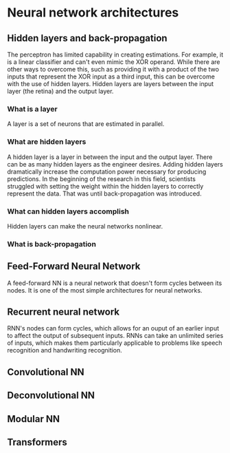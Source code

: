 # Neural network architectures

## Hidden layers and back-propagation
The perceptron has limited capability in creating estimations. For example, it is a linear classifier and can't even mimic the XOR operand. While there are other ways to overcome this, such as providing it with a product of the two inputs that represent the XOR input as a third input, this can be overcome with the use of hidden layers. Hidden layers are layers between the input layer (the retina) and the output layer. 
### What is a layer
A layer is a set of neurons that are estimated in parallel.
### What are hidden layers
A hidden layer is a layer in between the input and the output layer. There can be as many hidden layers as the engineer desires. Adding hidden layers dramatically increase the computation power necessary for producing predictions. In the beginning of the research in this field, scientists struggled with setting the weight within the hidden layers to correctly represent the data. That was until back-propagation was introduced. 

### What can hidden layers accomplish
Hidden layers can make the neural networks nonlinear.

### What is back-propagation

## Feed-Forward Neural Network
A feed-forward NN is a neural network that doesn't form cycles between its nodes. It is one of the most simple architectures for neural networks.

## Recurrent neural network
RNN's nodes can form cycles, which allows for an ouput of an earlier input to affect the output of subsequent inputs. RNNs can take an unlimited series of inputs, which makes them particularly applicable to problems like speech recognition and handwriting recognition.

## Convolutional NN

## Deconvolutional NN

## Modular NN

## Transformers


